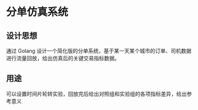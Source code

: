 # 分单仿真系统

## 设计思想

通过 Golang 设计一个简化版的分单系统，基于某一天某个城市的订单、司机数据进行流量回放，给出仿真后的关键交易指标数据。

## 用途

可以设置时间片轮转实验，回放完后给出对照组和实验组的各项指标差异，给出参考意义
